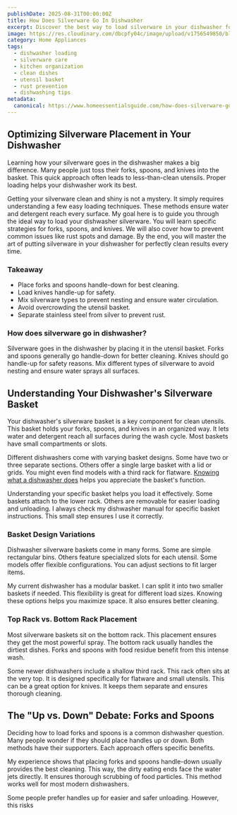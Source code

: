 ```yaml
---
publishDate: 2025-08-31T00:00:00Z
title: How Does Silverware Go In Dishwasher
excerpt: Discover the best way to load silverware in your dishwasher for sparkling results. Learn about utensil basket placement, preventing rust, and ensuring optimal cleaning.
image: https://res.cloudinary.com/dbcpfy04c/image/upload/v1756549850/blog_image_1756549850_hrsoeg.webp
category: Home Appliances
tags:
  - dishwasher loading
  - silverware care
  - kitchen organization
  - clean dishes
  - utensil basket
  - rust prevention
  - dishwashing tips
metadata:
  canonical: https://www.homeessentialsguide.com/how-does-silverware-go-in-dishwasher
---
```


## Optimizing Silverware Placement in Your Dishwasher

Learning how your silverware goes in the dishwasher makes a big difference. Many people just toss their forks, spoons, and knives into the basket. This quick approach often leads to less-than-clean utensils. Proper loading helps your dishwasher work its best.

Getting your silverware clean and shiny is not a mystery. It simply requires understanding a few easy loading techniques. These methods ensure water and detergent reach every surface. My goal here is to guide you through the ideal way to load your dishwasher silverware. You will learn specific strategies for forks, spoons, and knives. We will also cover how to prevent common issues like rust spots and damage. By the end, you will master the art of putting silverware in your dishwasher for perfectly clean results every time.

### Takeaway

*   Place forks and spoons handle-down for best cleaning.
*   Load knives handle-up for safety.
*   Mix silverware types to prevent nesting and ensure water circulation.
*   Avoid overcrowding the utensil basket.
*   Separate stainless steel from silver to prevent rust.

### How does silverware go in dishwasher?

Silverware goes in the dishwasher by placing it in the utensil basket. Forks and spoons generally go handle-down for better cleaning. Knives should go handle-up for safety reasons. Mix different types of silverware to avoid nesting and ensure water sprays all surfaces.

## Understanding Your Dishwasher's Silverware Basket

Your dishwasher's silverware basket is a key component for clean utensils. This basket holds your forks, spoons, and knives in an organized way. It lets water and detergent reach all surfaces during the wash cycle. Most baskets have small compartments or slots.

Different dishwashers come with varying basket designs. Some have two or three separate sections. Others offer a single large basket with a lid or grids. You might even find models with a third rack for flatware. [Knowing what a dishwasher does](https://homeessentialsguide.com/what-does-a-dishwasher-do) helps you appreciate the basket's function.

Understanding your specific basket helps you load it effectively. Some baskets attach to the lower rack. Others are removable for easier loading and unloading. I always check my dishwasher manual for specific basket instructions. This small step ensures I use it correctly.

### Basket Design Variations

Dishwasher silverware baskets come in many forms. Some are simple rectangular bins. Others feature specialized slots for each utensil. Some models offer flexible configurations. You can adjust sections to fit larger items.

My current dishwasher has a modular basket. I can split it into two smaller baskets if needed. This flexibility is great for different load sizes. Knowing these options helps you maximize space. It also ensures better cleaning.

### Top Rack vs. Bottom Rack Placement

Most silverware baskets sit on the bottom rack. This placement ensures they get the most powerful spray. The bottom rack usually handles the dirtiest dishes. Forks and spoons with food residue benefit from this intense wash.

Some newer dishwashers include a shallow third rack. This rack often sits at the very top. It is designed specifically for flatware and small utensils. This can be a great option for knives. It keeps them separate and ensures thorough cleaning.

## The "Up vs. Down" Debate: Forks and Spoons

Deciding how to load forks and spoons is a common dishwasher question. Many people wonder if they should place handles up or down. Both methods have their supporters. Each approach offers specific benefits.

My experience shows that placing forks and spoons handle-down usually provides the best cleaning. This way, the dirty eating ends face the water jets directly. It ensures thorough scrubbing of food particles. This method works well for most modern dishwashers.

Some people prefer handles up for easier and safer unloading. However, this risks